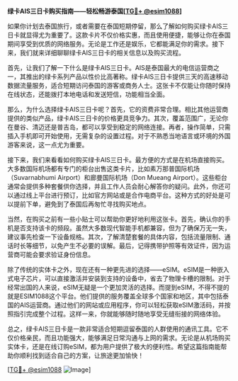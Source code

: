**绿卡AIS三日卡购买指南——轻松畅游泰国[[TG💪+ @esim1088](https://t.me/s/esim1088)]**

如果你计划去泰国旅行，或者需要在泰国短期停留，那么了解如何购买绿卡AIS三日卡就显得尤为重要了。这款卡片不仅价格实惠，而且使用便捷，能够让你在泰国期间享受到优质的网络服务。无论是工作还是娱乐，它都能满足你的需求。接下来，我们就来详细聊聊绿卡AIS三日卡的相关信息以及购买流程。

首先，让我们了解一下什么是绿卡AIS三日卡。AIS是泰国最大的电信运营商之一，其推出的绿卡系列产品以性价比高著称。绿卡AIS三日卡提供三天的高速移动数据流量服务，适合短期访问泰国的游客或商务人士。这张卡不仅能让你随时保持在线状态，还能拨打本地电话和发送短信，功能相当全面。

那么，为什么选择绿卡AIS三日卡呢？首先，它的资费非常合理。相比其他运营商提供的类似产品，绿卡AIS三日卡的价格更具竞争力。其次，覆盖范围广，无论你在曼谷、清迈还是普吉岛，都可以享受到稳定的网络连接。再者，操作简单，只需插入手机即可开始使用，无需复杂的设置过程。对于不熟悉当地语言或环境的外国游客来说，这一点尤为重要。

接下来，我们来看看如何购买绿卡AIS三日卡。最方便的方式是在机场直接购买。大多数国际机场都有专门的柜台出售这类卡片，比如素万那普国际机场（Suvarnabhumi Airport）和廊曼国际机场（Don Mueang Airport）。这些柜台通常会提供多种套餐供你选择，并且工作人员会耐心解答你的疑问。此外，你还可以通过线上平台进行预订，比如官方网站或是合作电商平台。这种方式的好处是可以提前下单，避免到了泰国后再匆忙寻找购买地点。

当然，在购买之前有一些小贴士可以帮助你更好地利用这张卡。首先，确认你的手机是否支持该卡的频段。虽然大多数现代智能手机都兼容，但为了确保万无一失，建议事先检查一下设备规格。其次，了解清楚套餐的具体内容，包括流量限制、通话时长等细节，以免产生不必要的误解。最后，记得携带护照等有效证件，因为运营商可能会要求验证身份信息。

除了传统的实体卡之外，现在还有一种更先进的选择——eSIM。eSIM是一种嵌入式电子芯片，可以直接激活并安装到支持的设备中，省去了物理卡槽的限制。对于经常出国的人来说，eSIM无疑是一个更加灵活的选择。而提到eSIM，不得不提的就是ESIM1088这个平台。他们提供的服务覆盖全球多个国家和地区，其中包括泰国的AIS运营商。通过他们的网站或应用程序，你可以轻松获取eSIM激活码，并按照指引完成整个过程。这样一来，你就能够随时随地享受无缝衔接的网络体验。

总之，绿卡AIS三日卡是一款非常适合短期逗留泰国的人群使用的通讯工具。它不仅价格亲民，而且功能强大，能够满足日常沟通与上网的需求。无论是从机场购买实体卡，还是在线订购eSIM，都为用户提供了极大的便利性。希望这篇指南能帮助你顺利找到适合自己的方案，让旅途更加愉快！

[[TG💪+ @esim1088](https://t.me/s/esim1088) ![Image](https://i.postimg.cc/4NQfJmqS/Snipaste-2025-05-13-00-14-12.png)]